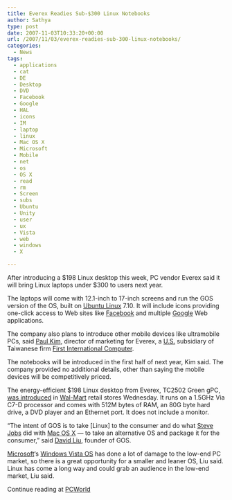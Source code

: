 ```yaml
---
title: Everex Readies Sub-$300 Linux Notebooks
author: Sathya
type: post
date: 2007-11-03T10:33:20+00:00
url: /2007/11/03/everex-readies-sub-300-linux-notebooks/
categories:
  - News
tags:
  - applications
  - cat
  - DE
  - Desktop
  - DVD
  - Facebook
  - Google
  - HAL
  - icons
  - IM
  - laptop
  - linux
  - Mac OS X
  - Microsoft
  - Mobile
  - net
  - os
  - OS X
  - read
  - rm
  - Screen
  - subs
  - Ubuntu
  - Unity
  - user
  - ux
  - Vista
  - web
  - windows
  - X

---
```

After introducing a $198 Linux desktop this week, PC vendor Everex said it will bring Linux laptops under $300 to users next year.

The laptops will come with 12.1-inch to 17-inch screens and run the GOS version of the OS, built on [Ubuntu Linux][1] 7.10. It will include icons providing one-click access to Web sites like [Facebook][2] and multiple [Google][3] Web applications.

The company also plans to introduce other mobile devices like ultramobile PCs, said [Paul Kim][4], director of marketing for Everex, a [U.S.][5] subsidiary of Taiwanese firm [First International Computer][6].

The notebooks will be introduced in the first half of next year, Kim said. The company provided no additional details, other than saying the mobile devices will be competitively priced.

The energy-efficient $198 Linux desktop from Everex, TC2502 Green gPC, <a href="https://blogs.pcworld.com/staffblog/archives/005830.html" target="_blank">was introduced</a> in [Wal-Mart][7] retail stores Wednesday. It runs on a 1.5GHz Via C7-D processor and comes with 512M bytes of RAM, an 80G byte hard drive, a DVD player and an Ethernet port. It does not include a monitor.

&#8220;The intent of GOS is to take [Linux] to the consumer and do what [Steve Jobs][8] did with [Mac OS X][9] &#8212; to take an alternative OS and package it for the consumer,&#8221; said [David Liu][10], founder of GOS.

[Microsoft][11]&#8216;s [Windows Vista OS][12] has done a lot of damage to the low-end PC market, so there is a great opportunity for a smaller and leaner OS, Liu said. Linux has come a long way and could grab an audience in the low-end market, Liu said.

Continue reading at [PCWorld][13]

 [1]: https://www.pcworld.com/tags/Ubuntu.html
 [2]: https://www.pcworld.com/tags/Facebook+Inc..html
 [3]: https://www.pcworld.com/tags/Google+Inc..html
 [4]: https://www.pcworld.com/tags/Paul+Kim.html
 [5]: https://www.pcworld.com/tags/United+States.html
 [6]: https://www.pcworld.com/tags/First+International+Computer+Inc..html
 [7]: https://www.pcworld.com/tags/Wal-Mart+Stores+Inc..html
 [8]: https://www.pcworld.com/tags/Steve+Jobs.html
 [9]: https://www.pcworld.com/tags/Apple+Mac+OS+X.html
 [10]: https://www.pcworld.com/tags/David+Liu.html
 [11]: https://www.pcworld.com/tags/Microsoft+Corporation.html
 [12]: https://www.pcworld.com/tags/Microsoft+Windows+Vista.html
 [13]: https://www.pcworld.com/article/id,139196-c,fullfeaturednotebooks/article.html
